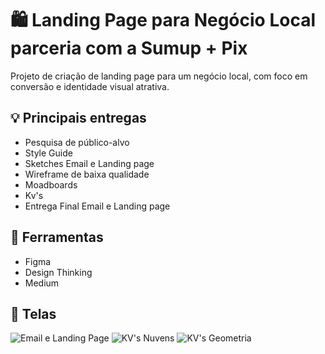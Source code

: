 # 🛍️ Landing Page para Negócio Local parceria com a Sumup + Pix

Projeto de criação de landing page para um negócio local, com foco em conversão e identidade visual atrativa.

## 💡 Principais entregas
- Pesquisa de público-alvo
- Style Guide
- Sketches Email e Landing page
- Wireframe de baixa qualidade
- Moadboards
- Kv's
- Entrega Final Email e Landing page

## 🧩 Ferramentas
- Figma
- Design Thinking
- Medium

## 📸 Telas
![Email e Landing Page](https://github.com/user-attachments/assets/47511d39-39cc-4200-a475-8bd66658c6a2)
![KV's Nuvens](https://github.com/user-attachments/assets/b5adb4d0-c837-4674-b5f2-64f939aa32aa)
![KV's Geometria](https://github.com/user-attachments/assets/89f41d9d-2d45-4436-964d-324548684819)


